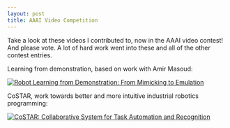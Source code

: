 ```yaml
---
layout: post
title: AAAI Video Competition
---
```


Take a look at these videos I contributed to, now in the AAAI video contest! And please vote. A lot of hard work went into these and all of the other contest entries.

Learning from demonstration, based on work with Amir Masoud:

[![Robot Learning from Demonstration: From Mimicking to Emulation](http://img.youtube.com/vi/uC-HoL6N7rI/0.jpg)](https://www.youtube.com/watch?v=uC-HoL6N7rI)

CoSTAR, work towards better and more intuitive industrial robotics programming:

[![CoSTAR: Collaborative System for Task Automation and Recognition](http://img.youtube.com/vi/xO1xpLy3VGQ/0.jpg)](https://www.youtube.com/watch?v=xO1xpLy3VGQ)
